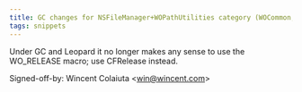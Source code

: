 ```yaml
---
title: GC changes for NSFileManager+WOPathUtilities category (WOCommon, 0a2b28e)
tags: snippets
---
```


Under GC and Leopard it no longer makes any sense to use the WO\_RELEASE macro; use CFRelease instead.

Signed-off-by: Wincent Colaiuta &lt;win@wincent.com&gt;
